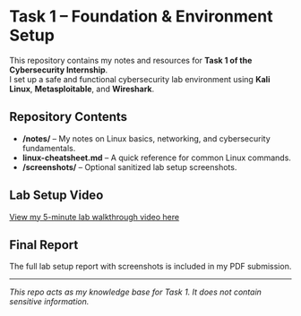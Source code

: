 # Task 1 – Foundation & Environment Setup

This repository contains my notes and resources for **Task 1 of the Cybersecurity Internship**.  
I set up a safe and functional cybersecurity lab environment using **Kali Linux**, **Metasploitable**, and **Wireshark**.

## Repository Contents
- **/notes/** – My notes on Linux basics, networking, and cybersecurity fundamentals.
- **linux-cheatsheet.md** – A quick reference for common Linux commands.
- **/screenshots/** – Optional sanitized lab setup screenshots.

## Lab Setup Video
[View my 5-minute lab walkthrough video here](PASTE_YOUR_VIDEO_LINK_HERE)

## Final Report
The full lab setup report with screenshots is included in my PDF submission.

---

*This repo acts as my knowledge base for Task 1. It does not contain sensitive information.*
